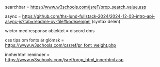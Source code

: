 searchbar = https://www.w3schools.com/jsreF/prop_search_value.asp

async = https://github.com/ths-lund-fullstack-2024/2024-12-03-intro-api-async-js?tab=readme-ov-file#kodexempel (syntax delen)

wictor med response objektet = discord dms

css tips om fonts är glömsk = https://www.w3schools.com/cssref/pr_font_weight.php

innherhtml reminder = https://www.w3schools.com/jsref/prop_html_innerhtml.asp

